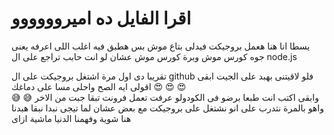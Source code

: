 # اقرا الفايل ده اميروووووو 
يسطا انا هنا هعمل بروجيكت فيدلى بتاع موش بس هطبق فيه اغلب اللى اعرفه يعنى جوه كورس موش وبرة كورس موش عشان لو انت حابب تراجع على ال node.js 

تقريبا دى اول مرة اشتغل بروجيكت على ال github 
فلو لاقيتنى بهبد على الجيت ابقى اقولى ايه الصح 
واحلى مسا على دماغك  😍 😍 😍
<br /> 
وابقى اكتب انت طبعا برضو فى الكودولو عرفت تعمل فرونت تبقا جبت من الاخر   😅 😅 واهو بالمرة نتدرب على انو نشتغل على بروجيكت مع بعض عشان لما تيجى نبدا نبقا هبدنا هنا شوية وفهمنا الدنيا ماشية ازاى
